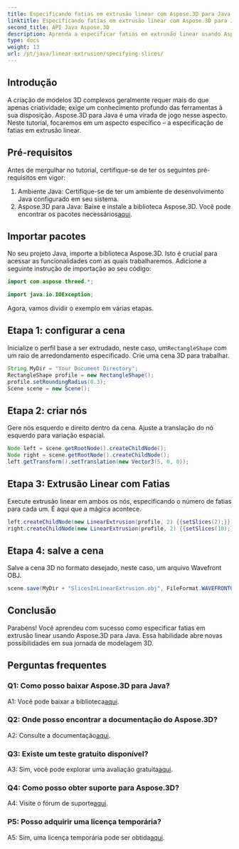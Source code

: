 ```yaml
---
title: Especificando fatias em extrusão linear com Aspose.3D para Java
linktitle: Especificando fatias em extrusão linear com Aspose.3D para Java
second_title: API Java Aspose.3D
description: Aprenda a especificar fatias em extrusão linear usando Aspose.3D para Java. Eleve suas habilidades de modelagem 3D com este guia passo a passo.
type: docs
weight: 13
url: /pt/java/linear-extrusion/specifying-slices/
---
```

## Introdução

A criação de modelos 3D complexos geralmente requer mais do que apenas criatividade; exige um conhecimento profundo das ferramentas à sua disposição. Aspose.3D para Java é uma virada de jogo nesse aspecto. Neste tutorial, focaremos em um aspecto específico – a especificação de fatias em extrusão linear.

## Pré-requisitos

Antes de mergulhar no tutorial, certifique-se de ter os seguintes pré-requisitos em vigor:

1. Ambiente Java: Certifique-se de ter um ambiente de desenvolvimento Java configurado em seu sistema.
2.  Aspose.3D para Java: Baixe e instale a biblioteca Aspose.3D. Você pode encontrar os pacotes necessários[aqui](https://releases.aspose.com/3d/java/).

## Importar pacotes

No seu projeto Java, importe a biblioteca Aspose.3D. Isto é crucial para acessar as funcionalidades com as quais trabalharemos. Adicione a seguinte instrução de importação ao seu código:

```java
import com.aspose.threed.*;

import java.io.IOException;
```

Agora, vamos dividir o exemplo em várias etapas.

## Etapa 1: configurar a cena

Inicialize o perfil base a ser extrudado, neste caso, um`RectangleShape` com um raio de arredondamento especificado. Crie uma cena 3D para trabalhar.

```java
String MyDir = "Your Document Directory";
RectangleShape profile = new RectangleShape();
profile.setRoundingRadius(0.3);
Scene scene = new Scene();
```

## Etapa 2: criar nós

Gere nós esquerdo e direito dentro da cena. Ajuste a translação do nó esquerdo para variação espacial.

```java
Node left = scene.getRootNode().createChildNode();
Node right = scene.getRootNode().createChildNode();
left.getTransform().setTranslation(new Vector3(5, 0, 0));
```

## Etapa 3: Extrusão Linear com Fatias

Execute extrusão linear em ambos os nós, especificando o número de fatias para cada um. É aqui que a mágica acontece.

```java
left.createChildNode(new LinearExtrusion(profile, 2) {{setSlices(2);}});
right.createChildNode(new LinearExtrusion(profile, 2) {{setSlices(10);}});
```

## Etapa 4: salve a cena

Salve a cena 3D no formato desejado, neste caso, um arquivo Wavefront OBJ.

```java
scene.save(MyDir + "SlicesInLinearExtrusion.obj", FileFormat.WAVEFRONTOBJ);
```

## Conclusão

Parabéns! Você aprendeu com sucesso como especificar fatias em extrusão linear usando Aspose.3D para Java. Essa habilidade abre novas possibilidades em sua jornada de modelagem 3D.

## Perguntas frequentes

### Q1: Como posso baixar Aspose.3D para Java?

 A1: Você pode baixar a biblioteca[aqui](https://releases.aspose.com/3d/java/).

### Q2: Onde posso encontrar a documentação do Aspose.3D?

 A2: Consulte a documentação[aqui](https://reference.aspose.com/3d/java/).

### Q3: Existe um teste gratuito disponível?

 A3: Sim, você pode explorar uma avaliação gratuita[aqui](https://releases.aspose.com/).

### Q4: Como posso obter suporte para Aspose.3D?

 A4: Visite o fórum de suporte[aqui](https://forum.aspose.com/c/3d/18).

### P5: Posso adquirir uma licença temporária?

 A5: Sim, uma licença temporária pode ser obtida[aqui](https://purchase.aspose.com/temporary-license/).